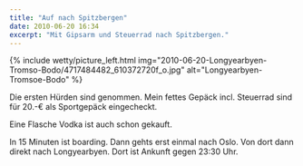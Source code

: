 ```yaml
---
title: "Auf nach Spitzbergen"
date: 2010-06-20 16:34
excerpt: "Mit Gipsarm und Steuerrad nach Spitzbergen."
---
```


{% include wetty/picture_left.html img="2010-06-20-Longyearbyen-Tromso-Bodo/4717484482_610372720f_o.jpg" alt="Longyearbyen-Tromsoe-Bodo" %}


Die ersten Hürden sind genommen. Mein fettes Gepäck incl. Steuerrad sind für 20.-€ als Sportgepäck eingecheckt.

Eine Flasche Vodka ist auch schon gekauft.

In 15 Minuten ist boarding. Dann gehts erst einmal nach Oslo. Von dort dann direkt nach Longyearbyen. Dort ist Ankunft gegen 23:30 Uhr.
